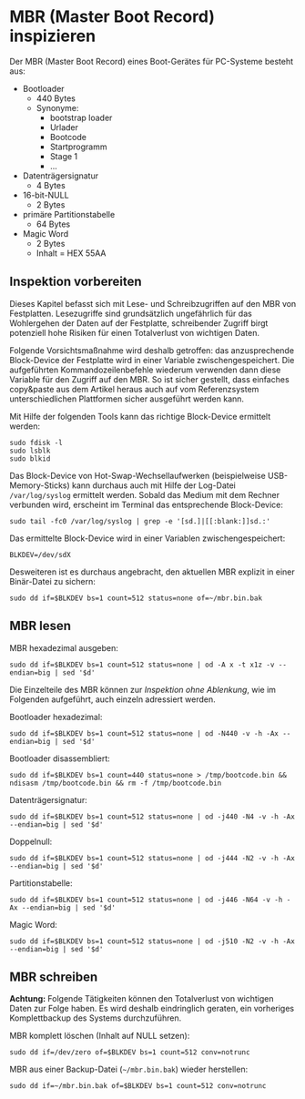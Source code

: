 # MBR (Master Boot Record) inspizieren

Der MBR (Master Boot Record) eines Boot-Gerätes für PC-Systeme besteht aus:

* Bootloader
  * 440 Bytes
  * Synonyme:
    * bootstrap loader
    * Urlader
    * Bootcode
    * Startprogramm
    * Stage 1
    * ...
* Datenträgersignatur
  * 4 Bytes
* 16-bit-NULL
  * 2 Bytes
* primäre Partitionstabelle
  * 64 Bytes
* Magic Word
  * 2 Bytes
  * Inhalt = HEX 55AA

## Inspektion vorbereiten

Dieses Kapitel befasst sich mit Lese- und Schreibzugriffen auf den MBR von Festplatten.
Lesezugriffe sind grundsätzlich ungefährlich für das Wohlergehen der Daten auf der Festplatte,
schreibender Zugriff birgt potenziell hohe Risiken für einen Totalverlust von wichtigen Daten.

Folgende Vorsichtsmaßnahme wird deshalb getroffen:
das anzusprechende Block-Device der Festplatte wird in einer Variable zwischengespeichert.
Die aufgeführten Kommandozeilenbefehle wiederum verwenden dann diese Variable für den Zugriff auf den MBR.
So ist sicher gestellt, dass einfaches copy&paste aus dem Artikel heraus auch auf vom Referenzsystem unterschiedlichen Plattformen sicher ausgeführt werden kann.

Mit Hilfe der folgenden Tools kann das richtige Block-Device ermittelt werden:

```
sudo fdisk -l
sudo lsblk
sudo blkid
```

Das Block-Device von Hot-Swap-Wechsellaufwerken (beispielweise USB-Memory-Sticks) kann durchaus auch mit Hilfe der Log-Datei `/var/log/syslog` ermittelt werden.
Sobald das Medium mit dem Rechner verbunden wird, erscheint im Terminal das entsprechende Block-Device:
```
sudo tail -fc0 /var/log/syslog | grep -e '[sd.]|[[:blank:]]sd.:'
```

Das ermittelte Block-Device wird in einer Variablen zwischengespeichert:
```
BLKDEV=/dev/sdX
```

Desweiteren ist es durchaus angebracht, den aktuellen MBR explizit in einer Binär-Datei zu sichern:

```
sudo dd if=$BLKDEV bs=1 count=512 status=none of=~/mbr.bin.bak
```

## MBR lesen

MBR hexadezimal ausgeben:
```
sudo dd if=$BLKDEV bs=1 count=512 status=none | od -A x -t x1z -v --endian=big | sed '$d'
```

Die Einzelteile des MBR können zur *Inspektion ohne Ablenkung*, wie im Folgenden aufgeführt, auch einzeln adressiert werden.

Bootloader hexadezimal:
```
sudo dd if=$BLKDEV bs=1 count=512 status=none | od -N440 -v -h -Ax --endian=big | sed '$d'
```

Bootloader disassembliert:
```
sudo dd if=$BLKDEV bs=1 count=440 status=none > /tmp/bootcode.bin && ndisasm /tmp/bootcode.bin && rm -f /tmp/bootcode.bin
```

Datenträgersignatur:
```
sudo dd if=$BLKDEV bs=1 count=512 status=none | od -j440 -N4 -v -h -Ax --endian=big | sed '$d'
```

Doppelnull:
```
sudo dd if=$BLKDEV bs=1 count=512 status=none | od -j444 -N2 -v -h -Ax --endian=big | sed '$d'
```

Partitionstabelle:
```
sudo dd if=$BLKDEV bs=1 count=512 status=none | od -j446 -N64 -v -h -Ax --endian=big | sed '$d'
```

Magic Word:
```
sudo dd if=$BLKDEV bs=1 count=512 status=none | od -j510 -N2 -v -h -Ax --endian=big | sed '$d'
```

## MBR schreiben

**Achtung:** Folgende Tätigkeiten können den Totalverlust von wichtigen Daten zur Folge haben.
Es wird deshalb eindringlich geraten, ein vorheriges Komplettbackup des Systems durchzuführen.

MBR komplett löschen (Inhalt auf NULL setzen):
```
sudo dd if=/dev/zero of=$BLKDEV bs=1 count=512 conv=notrunc
```

MBR aus einer Backup-Datei (`~/mbr.bin.bak`) wieder herstellen:
```
sudo dd if=~/mbr.bin.bak of=$BLKDEV bs=1 count=512 conv=notrunc
```
